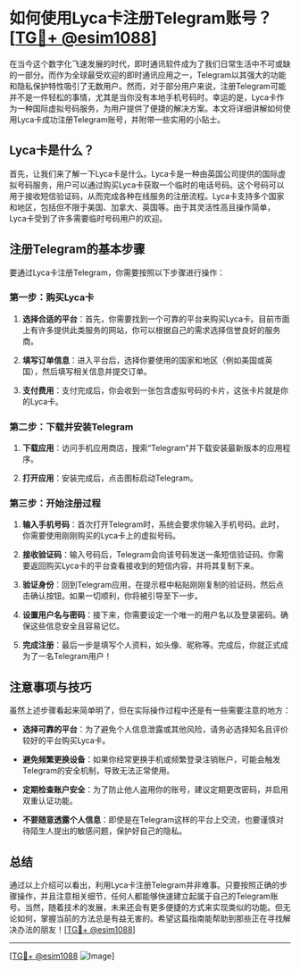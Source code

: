 # 如何使用Lyca卡注册Telegram账号？[[TG💪+ @esim1088](https://t.me/s/esim1088)]

在当今这个数字化飞速发展的时代，即时通讯软件成为了我们日常生活中不可或缺的一部分。而作为全球最受欢迎的即时通讯应用之一，Telegram以其强大的功能和隐私保护特性吸引了无数用户。然而，对于部分用户来说，注册Telegram可能并不是一件轻松的事情，尤其是当你没有本地手机号码时。幸运的是，Lyca卡作为一种国际虚拟号码服务，为用户提供了便捷的解决方案。本文将详细讲解如何使用Lyca卡成功注册Telegram账号，并附带一些实用的小贴士。

## Lyca卡是什么？

首先，让我们来了解一下Lyca卡是什么。Lyca卡是一种由英国公司提供的国际虚拟号码服务，用户可以通过购买Lyca卡获取一个临时的电话号码。这个号码可以用于接收短信验证码，从而完成各种在线服务的注册流程。Lyca卡支持多个国家和地区，包括但不限于美国、加拿大、英国等。由于其灵活性高且操作简单，Lyca卡受到了许多需要临时号码用户的欢迎。

## 注册Telegram的基本步骤

要通过Lyca卡注册Telegram，你需要按照以下步骤进行操作：

### 第一步：购买Lyca卡

1. **选择合适的平台**：首先，你需要找到一个可靠的平台来购买Lyca卡。目前市面上有许多提供此类服务的网站，你可以根据自己的需求选择信誉良好的服务商。
   
2. **填写订单信息**：进入平台后，选择你要使用的国家和地区（例如美国或英国），然后填写相关信息并提交订单。

3. **支付费用**：支付完成后，你会收到一张包含虚拟号码的卡片，这张卡片就是你的Lyca卡。

### 第二步：下载并安装Telegram

1. **下载应用**：访问手机应用商店，搜索“Telegram”并下载安装最新版本的应用程序。

2. **打开应用**：安装完成后，点击图标启动Telegram。

### 第三步：开始注册过程

1. **输入手机号码**：首次打开Telegram时，系统会要求你输入手机号码。此时，你需要使用刚刚购买的Lyca卡上的虚拟号码。

2. **接收验证码**：输入号码后，Telegram会向该号码发送一条短信验证码。你需要返回购买Lyca卡的平台查看接收到的短信内容，并将其复制下来。

3. **验证身份**：回到Telegram应用，在提示框中粘贴刚刚复制的验证码，然后点击确认按钮。如果一切顺利，你将被引导至下一步。

4. **设置用户名与密码**：接下来，你需要设定一个唯一的用户名以及登录密码。确保这些信息安全且容易记忆。

5. **完成注册**：最后一步是填写个人资料，如头像、昵称等。完成后，你就正式成为了一名Telegram用户！

## 注意事项与技巧

虽然上述步骤看起来简单明了，但在实际操作过程中还是有一些需要注意的地方：

- **选择可靠的平台**：为了避免个人信息泄露或其他风险，请务必选择知名且评价较好的平台购买Lyca卡。
  
- **避免频繁更换设备**：如果你经常更换手机或频繁登录注销账户，可能会触发Telegram的安全机制，导致无法正常使用。

- **定期检查账户安全**：为了防止他人盗用你的账号，建议定期更改密码，并启用双重认证功能。

- **不要随意透露个人信息**：即使是在Telegram这样的平台上交流，也要谨慎对待陌生人提出的敏感问题，保护好自己的隐私。

## 总结

通过以上介绍可以看出，利用Lyca卡注册Telegram并非难事。只要按照正确的步骤操作，并且注意相关细节，任何人都能够快速建立起属于自己的Telegram账号。当然，随着技术的发展，未来还会有更多便捷的方式来实现类似的功能。但无论如何，掌握当前的方法总是有益无害的。希望这篇指南能帮助到那些正在寻找解决办法的朋友！[[TG💪+ @esim1088](https://t.me/s/esim1088)]

---

[[TG💪+ @esim1088](https://t.me/s/esim1088) ![Image](https://i.postimg.cc/4NQfJmqS/Snipaste-2025-05-13-00-14-12.png)]
